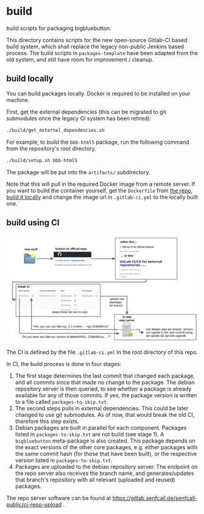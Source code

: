 # build

build scripts for packaging bigbluebutton.

This directory contains scripts for the new open-source Gitlab-CI based build system, which shall replace the legacy non-public Jenkins based process. The build scripts in `packages-template` have been adapted from the old system, and still have room for improvement / cleanup.

## build locally

You can build packages locally. Docker is required to be installed on your machine.

First, get the external dependencies (this can be migrated to git submodules once the legacy CI system has been retired):
```bash
./build/get_external_dependencies.sh
```

For example, to build the `bbb-html5` package, run the following command from the repository's root directory.
```bash
./build/setup.sh bbb-html5
```

The package will be put into the `artifacts/` subdirectory.

Note that this will pull in the required Docker image from a remote server. If you want to build the container yourself, get the `Dockerfile` from [the repo](https://gitlab.senfcall.de/senfcall-public/docker-bbb-build), [build it locally](https://docs.docker.com/engine/reference/commandline/build/#text-files) and change the image url in `.gitlab-ci.yml` to the locally built one.

## build using CI

![Diagram showing the CI build process](bbb-ci.png)

The CI is defined by the file `.gitlab-ci.yml` in the root directory of this repo.

In CI, the build process is done in four stages:
1. The first stage determines the last commit that changed each package, and all commits since that made no change to the package. The debian repository server is then queried, to see whether a package is already available for any of those commits. If yes, the package version is written to a file called `packages-to-skip.txt`.
2. The second steps pulls in external dependencies. This could be later changed to use git submodules. As of now, that would break the old CI, therefore this step exists.
3. Debian packages are built in parallel for each component. Packages listed in `packages-to-skip.txt` are not build (see stage 1). A `bigbluebutton` meta-package is also created. This package depends on the exact versions of the other core packages, e.g. either packages with the same commit hash (for those that have been built), or the respective version listed in `packages-to-skip.txt`.
4. Packages are uploaded to the debian repository server. The endpoint on the repo server also receives the branch name, and generates/updates that branch's repository with all relevant (uploaded and reused) packages.

The repo server software can be found at https://gitlab.senfcall.de/senfcall-public/ci-repo-upload .
